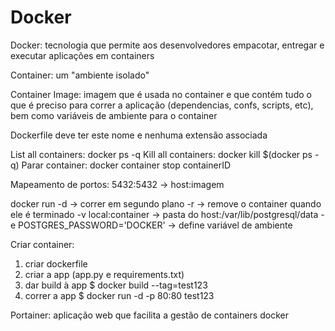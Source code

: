 # Docker
Docker: tecnologia que permite aos desenvolvedores empacotar, entregar e executar aplicações em containers

Container: um "ambiente isolado"

Container Image: imagem que é usada no container e que contém tudo o que é preciso para correr a aplicação (dependencias, confs, scripts, etc), bem como variáveis de ambiente para o container

Dockerfile deve ter este nome e nenhuma extensão associada

List all containers: docker ps -q
Kill all containers: docker kill $(docker ps -q)
Parar container: docker container stop containerID

Mapeamento de portos: 5432:5432 -> host:imagem

docker run 	-d 					-> correr em segundo plano
		    -r 					-> remove o container quando ele é terminado
		    -v local:container 			-> pasta do host:/var/lib/postgresql/data
		    -e POSTGRES_PASSWORD='DOCKER'		-> define variável de ambiente


Criar container:
1) criar dockerfile
2) criar a app (app.py e requirements.txt)
3) dar build à app
$ docker build --tag=test123
4) correr a app
$ docker run -d -p 80:80 test123

Portainer: aplicação web que facilita a gestão de containers docker

